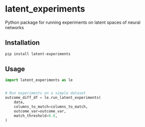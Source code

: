 # latent_experiments

Python package for running experiments on latent spaces of neural networks

## Installation

```bash
pip install latent-experiments
```

## Usage

```python
import latent_experiments as le


# Run experiments on a simple dataset
outcome_diff_df = le.run_latent_experiments(
    data,
    columns_to_match=columns_to_match,
    outcome_var=outcome_var,
    match_threshold=0.8,
)
```
